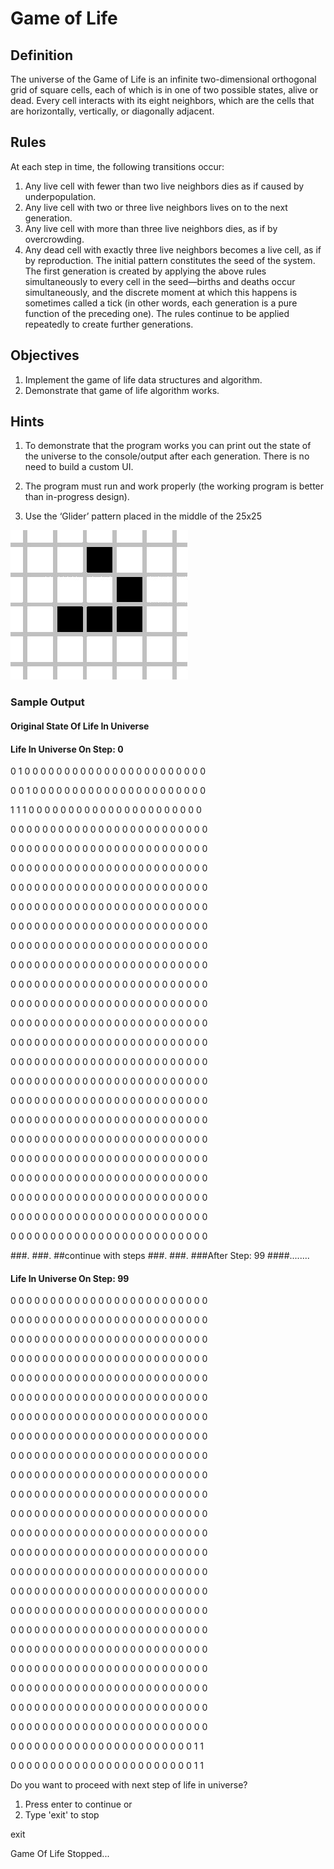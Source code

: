 # Game of Life

## Definition
The universe of the Game of Life is an infinite two-dimensional orthogonal grid of square cells, each of
which is in one of two possible states, alive or dead. Every cell interacts with its eight neighbors, which
are the cells that are horizontally, vertically, or diagonally adjacent.
## Rules
At each step in time, the following transitions occur:
1. Any live cell with fewer than two live neighbors dies as if caused by underpopulation.
2. Any live cell with two or three live neighbors lives on to the next generation.
3. Any live cell with more than three live neighbors dies, as if by overcrowding.
4. Any dead cell with exactly three live neighbors becomes a live cell, as if by reproduction.
   The initial pattern constitutes the seed of the system. The first generation is created by applying the
   above rules simultaneously to every cell in the seed—births and deaths occur simultaneously, and the
   discrete moment at which this happens is sometimes called a tick (in other words, each generation is a
   pure function of the preceding one). The rules continue to be applied repeatedly to create further
   generations.

## Objectives
1. Implement the game of life data structures and algorithm.
2. Demonstrate that game of life algorithm works.

## Hints
1. To demonstrate that the program works you can print out the state of the universe to the
   console/output after each generation. There is no need to build a custom UI.

2. The program must run and work properly (the working program is better than in-progress
   design).

3. Use the ‘Glider’ pattern placed in the middle of the 25x25

![img.png](img.png)


### Sample Output
#### Original State Of Life In Universe
#### Life In Universe On Step: 0

0 1 0 0 0 0 0 0 0 0 0 0 0 0 0 0 0 0 0 0 0 0 0 0 0

0 0 1 0 0 0 0 0 0 0 0 0 0 0 0 0 0 0 0 0 0 0 0 0 0

1 1 1 0 0 0 0 0 0 0 0 0 0 0 0 0 0 0 0 0 0 0 0 0 0

0 0 0 0 0 0 0 0 0 0 0 0 0 0 0 0 0 0 0 0 0 0 0 0 0

0 0 0 0 0 0 0 0 0 0 0 0 0 0 0 0 0 0 0 0 0 0 0 0 0

0 0 0 0 0 0 0 0 0 0 0 0 0 0 0 0 0 0 0 0 0 0 0 0 0

0 0 0 0 0 0 0 0 0 0 0 0 0 0 0 0 0 0 0 0 0 0 0 0 0

0 0 0 0 0 0 0 0 0 0 0 0 0 0 0 0 0 0 0 0 0 0 0 0 0

0 0 0 0 0 0 0 0 0 0 0 0 0 0 0 0 0 0 0 0 0 0 0 0 0

0 0 0 0 0 0 0 0 0 0 0 0 0 0 0 0 0 0 0 0 0 0 0 0 0

0 0 0 0 0 0 0 0 0 0 0 0 0 0 0 0 0 0 0 0 0 0 0 0 0

0 0 0 0 0 0 0 0 0 0 0 0 0 0 0 0 0 0 0 0 0 0 0 0 0

0 0 0 0 0 0 0 0 0 0 0 0 0 0 0 0 0 0 0 0 0 0 0 0 0

0 0 0 0 0 0 0 0 0 0 0 0 0 0 0 0 0 0 0 0 0 0 0 0 0

0 0 0 0 0 0 0 0 0 0 0 0 0 0 0 0 0 0 0 0 0 0 0 0 0

0 0 0 0 0 0 0 0 0 0 0 0 0 0 0 0 0 0 0 0 0 0 0 0 0

0 0 0 0 0 0 0 0 0 0 0 0 0 0 0 0 0 0 0 0 0 0 0 0 0

0 0 0 0 0 0 0 0 0 0 0 0 0 0 0 0 0 0 0 0 0 0 0 0 0

0 0 0 0 0 0 0 0 0 0 0 0 0 0 0 0 0 0 0 0 0 0 0 0 0

0 0 0 0 0 0 0 0 0 0 0 0 0 0 0 0 0 0 0 0 0 0 0 0 0

0 0 0 0 0 0 0 0 0 0 0 0 0 0 0 0 0 0 0 0 0 0 0 0 0

0 0 0 0 0 0 0 0 0 0 0 0 0 0 0 0 0 0 0 0 0 0 0 0 0

0 0 0 0 0 0 0 0 0 0 0 0 0 0 0 0 0 0 0 0 0 0 0 0 0

0 0 0 0 0 0 0 0 0 0 0 0 0 0 0 0 0 0 0 0 0 0 0 0 0

0 0 0 0 0 0 0 0 0 0 0 0 0 0 0 0 0 0 0 0 0 0 0 0 0

###.
###.
##continue with steps
###.
###.
###After Step: 99
####........





#### Life In Universe On Step: 99


0 0 0 0 0 0 0 0 0 0 0 0 0 0 0 0 0 0 0 0 0 0 0 0 0

0 0 0 0 0 0 0 0 0 0 0 0 0 0 0 0 0 0 0 0 0 0 0 0 0

0 0 0 0 0 0 0 0 0 0 0 0 0 0 0 0 0 0 0 0 0 0 0 0 0

0 0 0 0 0 0 0 0 0 0 0 0 0 0 0 0 0 0 0 0 0 0 0 0 0

0 0 0 0 0 0 0 0 0 0 0 0 0 0 0 0 0 0 0 0 0 0 0 0 0

0 0 0 0 0 0 0 0 0 0 0 0 0 0 0 0 0 0 0 0 0 0 0 0 0

0 0 0 0 0 0 0 0 0 0 0 0 0 0 0 0 0 0 0 0 0 0 0 0 0

0 0 0 0 0 0 0 0 0 0 0 0 0 0 0 0 0 0 0 0 0 0 0 0 0

0 0 0 0 0 0 0 0 0 0 0 0 0 0 0 0 0 0 0 0 0 0 0 0 0

0 0 0 0 0 0 0 0 0 0 0 0 0 0 0 0 0 0 0 0 0 0 0 0 0

0 0 0 0 0 0 0 0 0 0 0 0 0 0 0 0 0 0 0 0 0 0 0 0 0

0 0 0 0 0 0 0 0 0 0 0 0 0 0 0 0 0 0 0 0 0 0 0 0 0

0 0 0 0 0 0 0 0 0 0 0 0 0 0 0 0 0 0 0 0 0 0 0 0 0

0 0 0 0 0 0 0 0 0 0 0 0 0 0 0 0 0 0 0 0 0 0 0 0 0

0 0 0 0 0 0 0 0 0 0 0 0 0 0 0 0 0 0 0 0 0 0 0 0 0

0 0 0 0 0 0 0 0 0 0 0 0 0 0 0 0 0 0 0 0 0 0 0 0 0

0 0 0 0 0 0 0 0 0 0 0 0 0 0 0 0 0 0 0 0 0 0 0 0 0

0 0 0 0 0 0 0 0 0 0 0 0 0 0 0 0 0 0 0 0 0 0 0 0 0

0 0 0 0 0 0 0 0 0 0 0 0 0 0 0 0 0 0 0 0 0 0 0 0 0

0 0 0 0 0 0 0 0 0 0 0 0 0 0 0 0 0 0 0 0 0 0 0 0 0

0 0 0 0 0 0 0 0 0 0 0 0 0 0 0 0 0 0 0 0 0 0 0 0 0

0 0 0 0 0 0 0 0 0 0 0 0 0 0 0 0 0 0 0 0 0 0 0 0 0

0 0 0 0 0 0 0 0 0 0 0 0 0 0 0 0 0 0 0 0 0 0 0 0 0

0 0 0 0 0 0 0 0 0 0 0 0 0 0 0 0 0 0 0 0 0 0 0 1 1

0 0 0 0 0 0 0 0 0 0 0 0 0 0 0 0 0 0 0 0 0 0 0 1 1


Do you want to proceed with next step of life in universe?
 1. Press enter to continue or
 2. Type 'exit' to stop

exit


Game Of Life Stopped...

